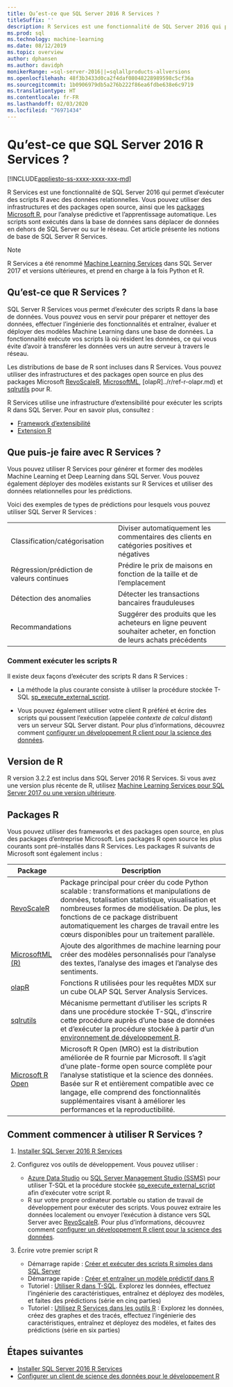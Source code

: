 ```yaml
---
title: Qu’est-ce que SQL Server 2016 R Services ?
titleSuffix: ''
description: R Services est une fonctionnalité de SQL Server 2016 qui permet d’exécuter des scripts R avec des données relationnelles. Vous pouvez utiliser des infrastructures et des packages open source, ainsi que les packages Microsoft R, pour l’analyse prédictive et l’apprentissage automatique. Les scripts sont exécutés dans la base de données sans déplacer de données en dehors de SQL Server ou sur le réseau. Cet article présente les notions de base de SQL Server R Services.
ms.prod: sql
ms.technology: machine-learning
ms.date: 08/12/2019
ms.topic: overview
author: dphansen
ms.author: davidph
monikerRange: =sql-server-2016||=sqlallproducts-allversions
ms.openlocfilehash: 48f3b3433d0ca2f4daf08048228989598c5cf36a
ms.sourcegitcommit: 1b0906979db5a276b222f86ea6fdbe638e6c9719
ms.translationtype: HT
ms.contentlocale: fr-FR
ms.lasthandoff: 02/03/2020
ms.locfileid: "76971434"
---
```

# <a name="what-is-sql-server-2016-r-services"></a>Qu’est-ce que SQL Server 2016 R Services ?
[!INCLUDE[appliesto-ss-xxxx-xxxx-xxx-md](../../includes/appliesto-ss-xxxx-xxxx-xxx-md.md)]

R Services est une fonctionnalité de SQL Server 2016 qui permet d’exécuter des scripts R avec des données relationnelles. Vous pouvez utiliser des infrastructures et des packages open source, ainsi que les [packages Microsoft R](#packages), pour l’analyse prédictive et l’apprentissage automatique. Les scripts sont exécutés dans la base de données sans déplacer de données en dehors de SQL Server ou sur le réseau. Cet article présente les notions de base de SQL Server R Services.

> [!Note]
> R Services a été renommé [Machine Learning Services](../what-is-sql-server-machine-learning.md) dans SQL Server 2017 et versions ultérieures, et prend en charge à la fois Python et R.

## <a name="what-is-r-services"></a>Qu’est-ce que R Services ?

SQL Server R Services vous permet d’exécuter des scripts R dans la base de données. Vous pouvez vous en servir pour préparer et nettoyer des données, effectuer l’ingénierie des fonctionnalités et entraîner, évaluer et déployer des modèles Machine Learning dans une base de données. La fonctionnalité exécute vos scripts là où résident les données, ce qui vous évite d’avoir à transférer les données vers un autre serveur à travers le réseau.

Les distributions de base de R sont incluses dans R Services. Vous pouvez utiliser des infrastructures et des packages open source en plus des packages Microsoft [RevoScaleR](../r/ref-r-revoscaler.md), [MicrosoftML](../r/ref-r-microsoftml.md), [olapR]../r/ref-r-olapr.md) et [sqlrutils](../r/ref-r-sqlrutils.md) pour R.

R Services utilise une infrastructure d’extensibilité pour exécuter les scripts R dans SQL Server. Pour en savoir plus, consultez :

+ [Framework d’extensibilité](../concepts/extensibility-framework.md)
+ [Extension R](../concepts/extension-r.md)

## <a name="what-can-i-do-with-r-services"></a>Que puis-je faire avec R Services ?

Vous pouvez utiliser R Services pour générer et former des modèles Machine Learning et Deep Learning dans SQL Server. Vous pouvez également déployer des modèles existants sur R Services et utiliser des données relationnelles pour les prédictions.

Voici des exemples de types de prédictions pour lesquels vous pouvez utiliser SQL Server R Services :

|||
|-|-|
|Classification/catégorisation|Diviser automatiquement les commentaires des clients en catégories positives et négatives|
|Régression/prédiction de valeurs continues|Prédire le prix de maisons en fonction de la taille et de l’emplacement|
|Détection des anomalies|Détecter les transactions bancaires frauduleuses |
|Recommandations|Suggérer des produits que les acheteurs en ligne peuvent souhaiter acheter, en fonction de leurs achats précédents|

### <a name="how-to-execute-r-scripts"></a>Comment exécuter les scripts R

Il existe deux façons d’exécuter des scripts R dans R Services :

+ La méthode la plus courante consiste à utiliser la procédure stockée T-SQL [sp_execute_external_script](../../relational-databases/system-stored-procedures/sp-execute-external-script-transact-sql.md).

+ Vous pouvez également utiliser votre client R préféré et écrire des scripts qui poussent l’exécution (appelée *contexte de calcul distant*) vers un serveur SQL Server distant. Pour plus d’informations, découvrez comment [configurer un développement R client pour la science des données](../r/set-up-a-data-science-client.md).

<a name="version"></a>

## <a name="r-version"></a>Version de R

R version 3.2.2 est inclus dans SQL Server 2016 R Services. Si vous avez une version plus récente de R, utilisez [Machine Learning Services pour SQL Server 2017 ou une version ultérieure](../what-is-sql-server-machine-learning.md).

<a name="packages"></a>

## <a name="r-packages"></a>Packages R

Vous pouvez utiliser des frameworks et des packages open source, en plus des packages d’entreprise Microsoft. Les packages R open source les plus courants sont pré-installés dans R Services. Les packages R suivants de Microsoft sont également inclus :

| Package | Description |
|-|-|
| [RevoScaleR](../r/ref-r-revoscaler.md) | Package principal pour créer du code Python scalable : transformations et manipulations de données, totalisation statistique, visualisation et nombreuses formes de modélisation. De plus, les fonctions de ce package distribuent automatiquement les charges de travail entre les cœurs disponibles pour un traitement parallèle. |
| [MicrosoftML (R)](../r/ref-r-microsoftml.md) | Ajoute des algorithmes de machine learning pour créer des modèles personnalisés pour l’analyse des textes, l’analyse des images et l’analyse des sentiments. |
| [olapR](../r/ref-r-olapr.md) | Fonctions R utilisées pour les requêtes MDX sur un cube OLAP SQL Server Analysis Services. |
| [sqlrutils](../r/ref-r-sqlrutils.md) | Mécanisme permettant d’utiliser les scripts R dans une procédure stockée T-SQL, d’inscrire cette procédure auprès d’une base de données et d’exécuter la procédure stockée à partir d’un [environnement de développement R](../r/set-up-a-data-science-client.md). |
| [Microsoft R Open](https://mran.microsoft.com/rro) | Microsoft R Open (MRO) est la distribution améliorée de R fournie par Microsoft. Il s’agit d’une plate-forme open source complète pour l’analyse statistique et la science des données. Basée sur R et entièrement compatible avec ce langage, elle comprend des fonctionnalités supplémentaires visant à améliorer les performances et la reproductibilité. |

## <a name="how-do-i-get-started-with-rservices"></a>Comment commencer à utiliser R Services ?

1. [Installer SQL Server 2016 R Services](../install/sql-r-services-windows-install.md)

1. Configurez vos outils de développement. Vous pouvez utiliser :

    + [Azure Data Studio](../../azure-data-studio/what-is.md) ou [SQL Server Management Studio (SSMS)](../../ssms/sql-server-management-studio-ssms.md) pour utiliser T-SQL et la procédure stockée [sp_execute_external_script](../../relational-databases/system-stored-procedures/sp-execute-external-script-transact-sql.md) afin d’exécuter votre script R.
    + R sur votre propre ordinateur portable ou station de travail de développement pour exécuter des scripts. Vous pouvez extraire les données localement ou envoyer l’exécution à distance vers SQL Server avec [RevoScaleR](../r/ref-r-revoscaler.md). Pour plus d’informations, découvrez comment [configurer un développement R client pour la science des données](../r/set-up-a-data-science-client.md).

1. Écrire votre premier script R

    + Démarrage rapide : [Créer et exécuter des scripts R simples dans SQL Server](../tutorials/quickstart-r-create-script.md)
    + Démarrage rapide : [Créer et entraîner un modèle prédictif dans R](../tutorials/quickstart-r-train-score-model.md)
    + Tutoriel : [Utiliser R dans T-SQL](../tutorials/sqldev-in-database-r-for-sql-developers.md). Explorez les données, effectuez l’ingénierie des caractéristiques, entraînez et déployez des modèles, et faites des prédictions (série en cinq parties)
    + Tutoriel : [Utilisez R Services dans les outils R](../tutorials/walkthrough-data-science-end-to-end-walkthrough.md) : Explorez les données, créez des graphes et des tracés, effectuez l’ingénierie des caractéristiques, entraînez et déployez des modèles, et faites des prédictions (série en six parties)

## <a name="next-steps"></a>Étapes suivantes

+ [Installer SQL Server 2016 R Services](../install/sql-r-services-windows-install.md)
+ [Configurer un client de science des données pour le développement R](../r/set-up-a-data-science-client.md)
